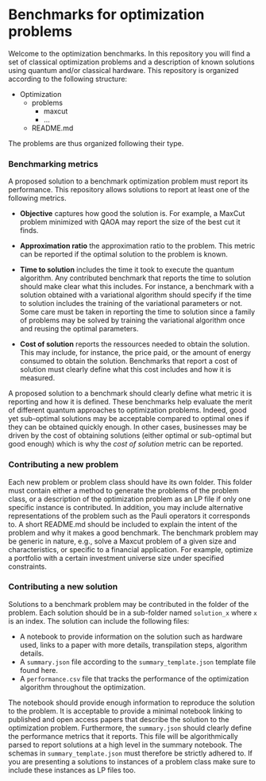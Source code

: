 # Benchmarks for optimization problems

Welcome to the optimization benchmarks. 
In this repository you will find a set of classical optimization problems and a description 
of known solutions using quantum and/or classical hardware.
This repository is organized according to the following structure:

- Optimization
    - problems
        - maxcut
        - ...
    - README.md

The problems are thus organized following their type.

### Benchmarking metrics

A proposed solution to a benchmark optimization problem must report its performance.
This repository allows solutions to report at least one of the following metrics.

* **Objective** captures how good the solution is. For example, a MaxCut problem minimized
  with QAOA may report the size of the best cut it finds.
  
* **Approximation ratio** the approximation ratio to the problem. This metric can be reported
  if the optimal solution to the problem is known.
  
* **Time to solution** includes the time it took to execute the quantum algorithm. Any contributed
  benchmark that reports the time to solution should make clear what this includes. For instance,
  a benchmark with a solution obtained with a variational algorithm should specify if the time
  to solution includes the training of the variational parameters or not. Some care must be taken
  in reporting the time to solution since a family of problems may be solved by training the 
  variational algorithm once and reusing the optimal parameters.
  
* **Cost of solution** reports the ressources needed to obtain the solution. This may
  include, for instance, the price paid, or the amount of energy consumed to obtain the solution.
  Benchmarks that report a cost of solution must clearly define what this cost includes and how
  it is measured.

A proposed solution to a benchmark should clearly define what metric it is reporting and how it
is defined. These benchmarks help evaluate the merit of different quantum approaches to 
optimization problems. Indeed, good yet sub-optimal solutions may be acceptable compared to 
optimal ones if they can be obtained quickly enough. In other cases, businesses may be driven 
by the cost of obtaining solutions (either optimal or sub-optimal but good enough) which is
why the *cost of solution* metric can be reported.

### Contributing a new problem

Each new problem or problem class should have its own folder.
This folder must contain either a method to generate the problems of the problem class, or a 
description of the optimization problem as an LP file if only one specific instance is contributed.
In addition, you may include alternative representations of the problem such as the Pauli 
operators it corresponds to.
A short README.md should be included to explain the intent of the problem and why it makes a
good benchmark.
The benchmark problem may be generic in nature, e.g., solve a Maxcut problem of a given size
and characteristics, or specific to a financial application.
For example, optimize a portfolio with a certain investment universe size under specified
constraints.

### Contributing a new solution

Solutions to a benchmark problem may be contributed in the folder of the problem.
Each solution should be in a sub-folder named ``solution_x`` where ``x`` is an index.
The solution can include the following files:
* A notebook to provide information on the solution such as hardware used, links to a
  paper with more details, transpilation steps, algorithm details.
* A ``summary.json`` file according to the ``summary_template.json`` template file found here.
* A ``performance.csv`` file that tracks the performance of the optimization algorithm
  throughout the optimization.

The notebook should provide enough information to reproduce the solution to the problem.
It is acceptable to provide a minimal notebook linking to published and open access papers
that describe the solution to the optimization problem.
Furthermore, the ``summary.json`` should clearly define the performance metrics that it 
reports. 
This file will be algorithmically parsed to report solutions at a high level in
the summary notebook.
The schemas in ``summary_template.json`` must therefore be strictly adhered to.
If you are presenting a solutions to instances of a problem class make sure to include 
these instances as LP files too.